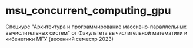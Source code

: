 # msu_concurrent_computing_gpu
Спецкурс "Архитектура и программирование массивно-параллельных вычислительных систем" от Факультета вычислительной математики и кибенетики МГУ (весенний семестр 2023) 
